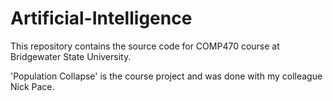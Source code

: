 # Artificial-Intelligence
This repository contains the source code for COMP470 course at Bridgewater State University.  

'Population Collapse' is the course project and was done with my colleague Nick Pace.
